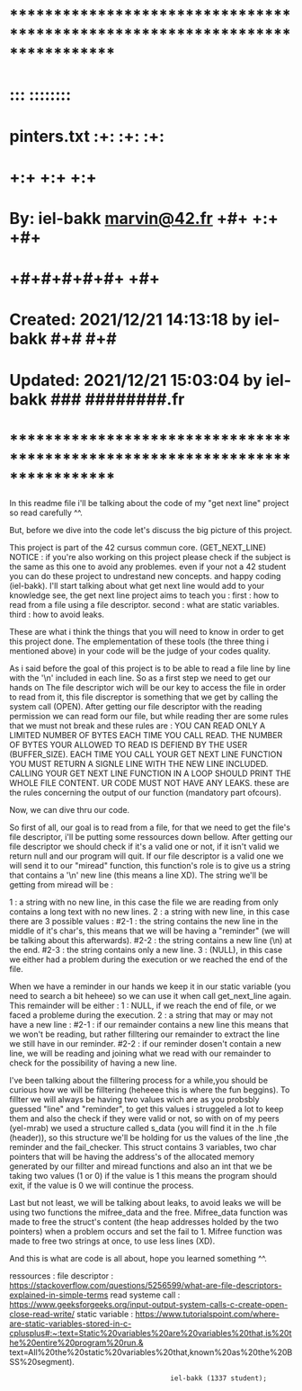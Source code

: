 # **************************************************************************** #
#                                                                              #
#                                                         :::      ::::::::    #
#    pinters.txt                                        :+:      :+:    :+:    #
#                                                     +:+ +:+         +:+      #
#    By: iel-bakk <marvin@42.fr>                    +#+  +:+       +#+         #
#                                                 +#+#+#+#+#+   +#+            #
#    Created: 2021/12/21 14:13:18 by iel-bakk          #+#    #+#              #
#    Updated: 2021/12/21 15:03:04 by iel-bakk         ###   ########.fr        #
#                                                                              #
# **************************************************************************** #

In this readme file i'll be talking about the code of my "get next line" project so read carefully ^^.

But, before we dive into the code let's discuss the big picture of this project.

This project is part of the 42 cursus commun core. (GET_NEXT_LINE)
NOTICE : if you're also working on this project please check if the subject is the same as this one to avoid any problemes.
        even if your not a 42 student you can do these project to undrestand new concepts.
        and happy coding (iel-bakk).
I'll start talking about what get next line would add to your knowledge see, the get next line project aims to teach you :
first : how to read from a file using a file descriptor.
second : what are static variables.
third : how to avoid leaks.

These are what i think the things that you will need to know in order to get this project done.
The emplementation of these tools (the three thing i mentioned above) in your code will be the judge of your codes quality.

As i said before the goal of this project is to be able to read a file line by line with the '\n' included in each line.
So as a first step we need to get our hands on The file descriptor wich will be our key to access the file in order to read from it, this file discreptor is something that we get by calling the system call (OPEN).
After getting our file descriptor with the reading permission we can read form our file, but while reading ther are some rules that we must not break and these rules are :
        YOU CAN READ ONLY A LIMITED NUMBER OF BYTES EACH TIME YOU CALL READ.
        THE NUMBER OF BYTES YOUR ALLOWED TO READ IS DEFIEND BY THE USER (BUFFER_SIZE).
        EACH TIME YOU CALL YOUR GET NEXT LINE FUNCTION YOU MUST RETURN A SIGNLE LINE WITH THE NEW LINE INCLUDED.
        CALLING YOUR GET NEXT LINE FUNCTION IN A LOOP SHOULD PRINT THE WHOLE FILE CONTENT.
        UR CODE MUST NOT HAVE ANY LEAKS.
these are the rules concerning the output of our function (mandatory part ofcours).

Now, we can dive thru our code.

So first of all, our goal is to read from a file, for that we need to get the file's file descriptor, i'll be putting some ressources down bellow.
After getting our file descriptor we should check if it's a valid one or not, if it isn't valid we return null and our program will quit.
If our file descriptor is a valid one we will send it to our "miread" function, this function's role is to give us a string that contains a '\n' new line  (this means a line XD).
The string we'll be getting from miread will be :

1 : a string with no new line, in this case the file we are reading from only contains a long text with no new lines.
2 : a string with new line, in this case there are 3 possible values :
			#2-1 : the string contains the new line in the middle of it's char's, this means that we will be having a "reminder" (we will be talking about this afterwards).
			#2-2 : the string contains a new line (\n) at the end.
			#2-3 : the string contains only a new line.
3 : (NULL), in this case we either had a problem during the execution or we reached the end of the file.

When we have a reminder in our hands we keep it in our static variable (you need to search a bit heheee) so we can use it when call get_next_line again.
This remainder will be either :
1 : NULL, if we reach the end of file, or we faced a probleme during the execution.
2 : a string that may or may not have a new line :
			#2-1 : if our remainder contains a new line this means that we won't be reading, but rather filltering our remainder to extract the line we still have in our reminder.
			#2-2 : if our reminder dosen't contain a new line, we will be reading and joining what we read with our remainder to check for the possibility of having a new line.

I've been talking about the filltering process for a while,you should be curious how we will be filltering (heheeee this is where the fun beggins).
To fillter we will always be having two values wich are as you probsbly guessed "line" and "reminder", to get this values i struggeled a lot to keep them and also the check if they were valid or not, so with on of my peers (yel-mrab) we used a structure called s_data (you will find it in the .h file (header)), so this structure we'll be holding for us the values of the line ,the reminder and the fail_checker.
This struct contains 3 variables, two char pointers that will be having the address's of the allocated memory generated by our fillter and miread functions and also an int that we be taking two values (1 or 0) if the value is 1 this means the program should exit, if the value is 0 we will continue the process.

Last but not least, we will be talking about leaks, to avoid leaks we will be using two functions the mifree_data and the free.
Mifree_data function was made to free the struct's content (the heap addresses holded by the two pointers) when a problem occurs and set the fail to 1.
Mifree function was made to free two strings at once, to use less lines (XD).

And this is what are code is all about, hope you learned something ^^.

ressources :
                        file descriptor : https://stackoverflow.com/questions/5256599/what-are-file-descriptors-explained-in-simple-terms
                        read systeme call : https://www.geeksforgeeks.org/input-output-system-calls-c-create-open-close-read-write/
                        static variable : https://www.tutorialspoint.com/where-are-static-variables-stored-in-c-cplusplus#:~:text=Static%20variables%20are%20variables%20that,is%20the%20entire%20program%20run.&                       text=All%20the%20static%20variables%20that,known%20as%20the%20BSS%20segment).


											iel-bakk (1337 student); 

